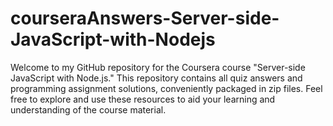 # courseraAnswers-Server-side-JavaScript-with-Nodejs
Welcome to my GitHub repository for the Coursera course "Server-side JavaScript with Node.js." This repository contains all quiz answers and programming assignment solutions, conveniently packaged in zip files. Feel free to explore and use these resources to aid your learning and understanding of the course material.
